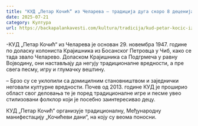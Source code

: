 ```yaml
---
title: "КУД „Петар Кочић“ из Челарева – традиција дуга скоро 8 деценија (ВИДЕО)"
date: 2025-07-21
category: Култура
url: https://backapalankavesti.com/kultura/tradicija/kud-petar-kocic-iz-celareva-tradicija-duga-skoro-8-decenija-video/
---
```


-КУД „Петар Кочић“ из Челарева је основан 29. новембра 1947. године по доласку колониста Крајишника из Босанског Петровца у Чиб, како се тада звало Челарево. Доласком Крајишника са Подгрмеча у равну Војводину, они настављају да негују традиционалне вредности, а пре свега песму, игру и глумачку вештину.

– Брзо су се уклопили са домицилним становништвом и заједнички неговали културне вредности. Почев од 2013. године КУД је проширио област свог деловања те је поред традиционалне игре и песме увео стилизовани фолклор који је посебно заинтересивао децу.

КУД „Петар Кочић“ организује традиционалну, Међународну манифестацију „Кочићеви дани“, на коју су веома поносни.
